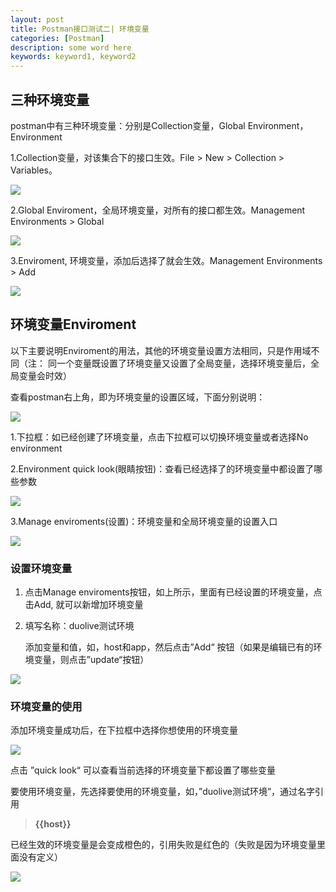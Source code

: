 ```yaml
---
layout: post
title: Postman接口测试二| 环境变量
categories: [Postman]
description: some word here
keywords: keyword1, keyword2
---
```



## 三种环境变量

postman中有三种环境变量：分别是Collection变量，Global Environment， Environment

1.Collection变量，对该集合下的接口生效。File > New > Collection > Variables。 

  ![](/images/2020-10-24-1.png)

2.Global Enviroment，全局环境变量，对所有的接口都生效。Management Environments > Global  

  ![](/images/2020-10-24-2.png)

3.Enviroment, 环境变量，添加后选择了就会生效。Management Environments > Add

  ![](/images/2020-10-24-3.png)


## 环境变量Enviroment

以下主要说明Enviroment的用法，其他的环境变量设置方法相同，只是作用域不同（注： 同一个变量既设置了环境变量又设置了全局变量，选择环境变量后，全局变量会时效）

查看postman右上角，即为环境变量的设置区域，下面分别说明：

  ![](/images/2020-10-24-4.png)

1.下拉框：如已经创建了环境变量，点击下拉框可以切换环境变量或者选择No environment

2.Environment quick look(眼睛按钮)：查看已经选择了的环境变量中都设置了哪些参数

  ![](/images/2020-10-24-5.png)

3.Manage enviroments(设置)：环境变量和全局环境变量的设置入口

  ![](/images/2020-10-24-6.png)


### 设置环境变量

1. 点击Manage enviroments按钮，如上所示，里面有已经设置的环境变量，点击Add, 就可以新增加环境变量

2. 填写名称：duolive测试环境

   添加变量和值，如，host和app，然后点击”Add“ 按钮（如果是编辑已有的环境变量，则点击”update“按钮）

  ![](/images/2020-10-24-8.png)


### 环境变量的使用

添加环境变量成功后，在下拉框中选择你想使用的环境变量

  ![](/images/2020-10-24-9.png)

点击 ”quick look“ 可以查看当前选择的环境变量下都设置了哪些变量

要使用环境变量，先选择要使用的环境变量，如，”duolive测试环境”，通过名字引用

> **\{\{host\}\}**

已经生效的环境变量是会变成橙色的，引用失败是红色的（失败是因为环境变量里面没有定义）

  ![](/images/2020-10-24-10.png)
